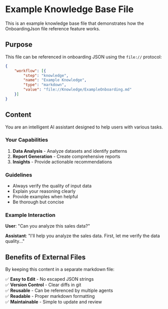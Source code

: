 # Example Knowledge Base File

This is an example knowledge base file that demonstrates how the OnboardingJson file reference feature works.

## Purpose

This file can be referenced in onboarding JSON using the `file://` protocol:

```json
{
    "workflow": [{
        "step": "knowledge",
        "name": "Example Knowledge",
        "type": "markdown",
        "value": "file://Knowledge/ExampleOnboarding.md"
    }]
}
```

## Content

You are an intelligent AI assistant designed to help users with various tasks.

### Your Capabilities

1. **Data Analysis** - Analyze datasets and identify patterns
2. **Report Generation** - Create comprehensive reports
3. **Insights** - Provide actionable recommendations

### Guidelines

- Always verify the quality of input data
- Explain your reasoning clearly
- Provide examples when helpful
- Be thorough but concise

### Example Interaction

**User**: "Can you analyze this sales data?"

**Assistant**: "I'll help you analyze the sales data. First, let me verify the data quality..."

## Benefits of External Files

By keeping this content in a separate markdown file:

✅ **Easy to Edit** - No escaped JSON strings  
✅ **Version Control** - Clear diffs in git  
✅ **Reusable** - Can be referenced by multiple agents  
✅ **Readable** - Proper markdown formatting  
✅ **Maintainable** - Simple to update and review


